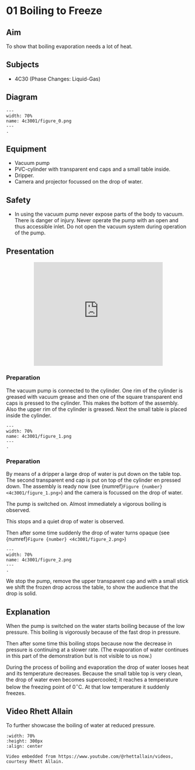 # 01 Boiling to Freeze 
    
  
## Aim   
 To show that boiling evaporation needs a lot of heat.   
  
## Subjects   
* 4C30 (Phase Changes: Liquid-Gas)   

## Diagram
    
```{figure} figures/figure_0.png  
---  
width: 70%  
name: 4c3001/figure_0.png  
---  
. 
```

## Equipment   
 *  Vacuum pump 
 *  PVC-cylinder with transparent end caps and a small table inside. 
 *  Dripper. 
 *  Camera and projector focussed on the drop of water.   
  
## Safety   
 
 *  In using the vacuum pump never expose parts of the body to vacuum. There is danger of injury. Never operate the pump with an open and thus accessible inlet. Do not open the vacuum system during operation of the pump.
      
  
## Presentation

<div style="display: flex; justify-content: center;">
    <div style="position: relative; width: 70%; height: 0; padding-bottom: 56.25%;">
        <iframe
            src="https://www.youtube.com/embed/UqNgZtQOqxc?si=BYJG3-xoJcGA5RsS"
            style="position: absolute; top: 0; left: 0; width: 100%; height: 100%;"
            frameborder="0"
            allow="accelerometer; autoplay; clipboard-write; encrypted-media; gyroscope; picture-in-picture"
            allowfullscreen
        ></iframe>
    </div>
</div>

### Preparation
The vacuum pump is connected to the cylinder. One rim of the cylinder is greased with vacuum grease and then one of the square transparent end caps is pressed to the cylinder. This makes the bottom of the assembly. Also the upper rim of the cylinder is greased. Next the small table is placed inside the cylinder.   

```{figure} figures/figure_1.png  
---  
width: 70%  
name: 4c3001/figure_1.png  
---  
. 
```
### Preparation
By means of a dripper a large drop of water is put down on the table top. The second transparent end cap is put on top of the cylinder en pressed down. The assembly is ready now (see {numref}`Figure {number} <4c3001/figure_1.png>`) and the camera is focussed on the drop of water.

The pump is switched on. Almost immediately a vigorous boiling is observed.

This stops and a quiet drop of water is observed.

Then after some time suddenly the drop of water turns opaque (see {numref}`Figure {number} <4c3001/figure_2.png>`)

```{figure} figures/figure_2.png  
---  
width: 70%  
name: 4c3001/figure_2.png  
---  
. 
```

We stop the pump, remove the upper transparent cap and with a small stick we shift the frozen drop across the table, to show the audience that the drop is solid.     
  
## Explanation   
When the pump is switched on the water starts boiling because of the low pressure. This boiling is vigorously because of the fast drop in pressure.

Then after some time this boiling stops because now the decrease in pressure is continuing at a slower rate. (The evaporation of water continues in this part of the demonstration but is not visible to us now.)

During the process of boiling and evaporation the drop of water looses heat and its temperature decreases. Because the small table top is very clean, the drop of water even becomes supercooled; it reaches a temperature below the freezing point of $0^{\circ} \mathrm{C}$. At that low temperature it suddenly freezes.  

## Video Rhett Allain
To further showcase the boiling of water at reduced pressure.

```{iframe} https://www.youtube.com/watch?v=A5D-ICLmbfA
:width: 70%
:height: 300px
:align: center

Video embedded from https://www.youtube.com/@rhettallain/videos, courtesy Rhett Allain.
```
